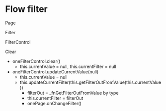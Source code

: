 # Flow filter

Page

Filter

FilterControl

Clear

* oneFilterControl.clear()
  * this.currentValue = null, this.currentFilter = null
* oneFilterControl.updateCurrentValue(null)
  * this.currentValue = null
  * this.updateCurrentFilter(this.getFilterOutFromValue(this.currentValue))
    * filterOut = \_fnGetFilterOutFromValue by type
    * this.currentFilter = filterOut
    * onePage.onChangeFilter()
